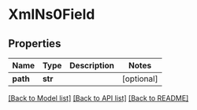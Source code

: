 # XmlNs0Field

## Properties
Name | Type | Description | Notes
------------ | ------------- | ------------- | -------------
**path** | **str** |  | [optional] 

[[Back to Model list]](../README.md#documentation-for-models) [[Back to API list]](../README.md#documentation-for-api-endpoints) [[Back to README]](../README.md)


